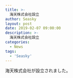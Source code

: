 ```yaml
---
title: >-
  海天株式会社設立
author: Seasky
layout: post
date: 2019-02-07 09:00:00
description: >-
  海天株式会社設立
categories:
  - News
tags:
  - 'Seasky'
---
```


海天株式会社が設立されました。

